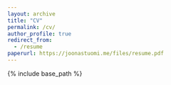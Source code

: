 ```yaml
---
layout: archive
title: "CV"
permalink: /cv/
author_profile: true
redirect_from:
  - /resume
paperurl: https://joonastuomi.me/files/resume.pdf 
---
```


{% include base_path %}

<object data="https://joonastuomi.me/files/resume.pdf" width="500" height="375" type="application/pdf"></object>
